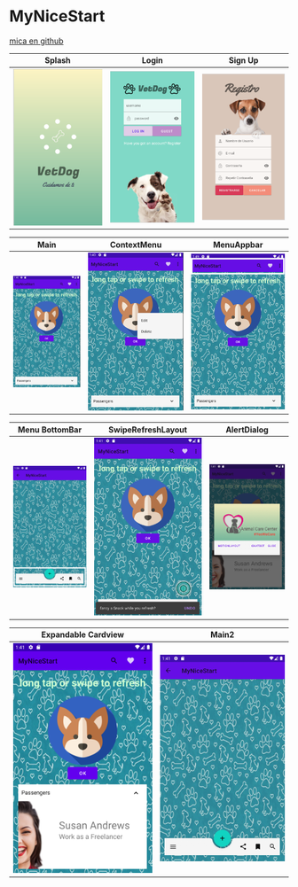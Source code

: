 # MyNiceStart
[mica en github](https://github.com/micaela1830)



**Splash** | **Login** | **Sign Up**
 ------ | ----- | ------
![](img/splash.jpg) | ![](img/login.jpg) | ![](img/signup.jpg)|

 **Main** | **ContextMenu** | **MenuAppbar**
 ------ | ----- | ------
 ![](img/main.jpg)| ![](img/context_menu.jpg)| ![](img/appbar.jpg)

  **Menu BottomBar** | **SwipeRefreshLayout** | **AlertDialog**
  ------ | ----- | ------
  ![](img/bottom.jpg)| ![](img/swipe_refresh_layout.jpg)| ![](img/alert_dialog.jpg)

 **Expandable Cardview** |  **Main2**
  ------ | ----- 
  ![](img/expandable_cardview.jpg)| ![](img/main2.jpg)